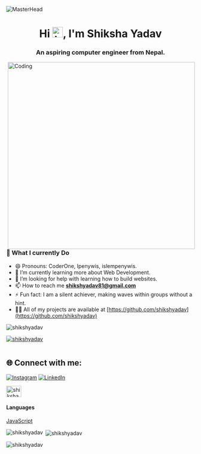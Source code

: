 ![MasterHead](https://user-images.githubusercontent.com/109351602/202650321-7f4da361-f98f-4345-8df4-adf352a11322.gif)

<h1 align="center">Hi <img src="https://user-images.githubusercontent.com/1303154/88677602-1635ba80-d120-11ea-84d8-d263ba5fc3c0.gif" width="28px" height="28px" alt="hi">, I'm Shiksha Yadav</h1>
<h3 align="center">An aspiring computer engineer from Nepal.</h3>
<img align="right" alt="Coding" width="500" src="https://media4.giphy.com/media/LMcB8XospGZO8UQq87/200w.webp?cid=ecf05e47wdy4oet3hgy43jbcrf3jc8sbsl211bpy8zwtfnit&ep=v1_gifs_related&rid=200w.webp&ct=g">

### 💫 What I currently Do

- 😄 Pronouns: CoderOne, Ipenywis, islempenywis.
- 🔭 I’m currently learning more about Web Development. 
- 🤔 I’m looking for help with learning how to build websites.
- 📫 How to reach me **shikshyadav81@gmail.com**
- ⚡ Fun fact: I am a silent achiever, making waves within groups without a hint.
- 👨‍💻 All of my projects are available at [https://github.com/shikshyadav](https://github.com/shikshyadav)


<p align="left"> <img src="https://komarev.com/ghpvc/?username=shikshyadav&label=Profile%20views&color=0e75b6&style=flat" alt="shikshyadav" /> </p>

<p align="left"> <a href="https://github.com/ryo-ma/github-profile-trophy"><img src="https://github-profile-trophy.vercel.app/?username=shikshyadav" alt="shikshyadav" /></a> </p>

<p align="left"> <a href="https://twitter.com/" target="blank"><img src="https://img.shields.io/twitter/follow/?logo=twitter&style=for-the-badge" alt="" /></a> </p>




## 🌐 Connect with me:

[![Instagram](https://img.shields.io/badge/Instagram-E4405F?style=for-the-badge&logo=instagram&logoColor=white)](https://instagram.com/_.shiksha81) [![LinkedIn](https://img.shields.io/badge/LinkedIn-0077B5?style=for-the-badge&logo=linkedin&logoColor=white)](https://www.linkedin.com/in/shiksha-yadav-30aa76275/)

<p align="left">
<a href="https://fb.com/shiksha yadav" target="blank"><img align="center" src="https://raw.githubusercontent.com/rahuldkjain/github-profile-readme-generator/master/src/images/icons/Social/facebook.svg" alt="shiksha yadav" height="30" width="40" /></a>
</p>

#### Languages
[JavaScript](https://img.shields.io/badge/javascript-%23323330.svg?style=for-the-badge&logo=javascript&logoColor=%23F7DF1E)


<p><img align="left" src="https://github-readme-stats.vercel.app/api/top-langs?username=shikshyadav&show_icons=true&locale=en&layout=compact" alt="shikshyadav" /></p>

<p>&nbsp;<img align="center" src="https://github-readme-stats.vercel.app/api?username=shikshyadav&show_icons=true&locale=en" alt="shikshyadav" /></p>

<p><img align="center" src="https://github-readme-streak-stats.herokuapp.com/?user=shikshyadav&" alt="shikshyadav" /></p>
